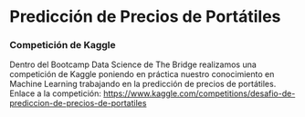 # Predicción de Precios de Portátiles  
### Competición de Kaggle  
Dentro del Bootcamp Data Science de The Bridge realizamos una competición de Kaggle poniendo en práctica nuestro conocimiento en Machine Learning trabajando en la predicción de precios de portátiles.  
Enlace a la competición: https://www.kaggle.com/competitions/desafio-de-prediccion-de-precios-de-portatiles